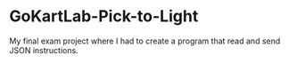 # GoKartLab-Pick-to-Light
My final exam project where I had to create a program that read and send JSON instructions. 
